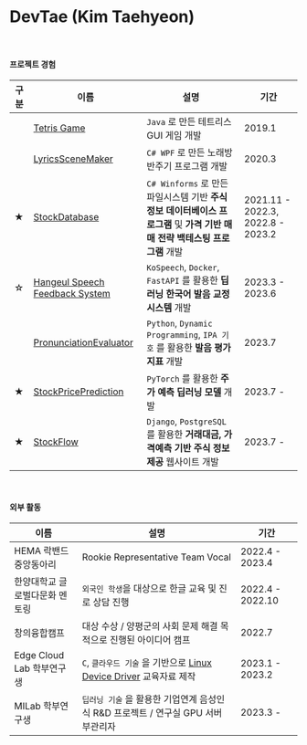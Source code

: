 DevTae (Kim Taehyeon)
=====

<br/>

#### 프로젝트 경험

| 구분 | 이름 | 설명 | 기간 |
|-------|-------|-------------|-------
| | [Tetris Game](https://github.com/DevTae/TetriStyle) | `Java` 로 만든 테트리스 GUI 게임 개발 | 2019.1 |
| | [LyricsSceneMaker](https://github.com/DevTae/LyricsSceneMaker) | `C# WPF` 로 만든 노래방 반주기 프로그램 개발 | 2020.3 |
| ★ | [StockDatabase](https://github.com/DevTae/StockDatabasePreview) | `C# Winforms` 로 만든 파일시스템 기반 **주식 정보 데이터베이스 프로그램** 및 **가격 기반 매매 전략 백테스팅 프로그램** 개발  | 2021.11 - 2022.3, 2022.8 - 2023.2 |
| ☆ | [Hangeul Speech Feedback System](https://github.com/DevTae/SpeechFeedback) | `KoSpeech`, `Docker`, `FastAPI` 를 활용한 **딥러닝 한국어 발음 교정 시스템** 개발 | 2023.3 - 2023.6 |
| | [PronunciationEvaluator](https://github.com/DevTae/PronunciationEvaluator) | `Python`, `Dynamic Programming`, `IPA 기호` 를 활용한 **발음 평가 지표** 개발 | 2023.7 |
| ★ | [StockPricePrediction](https://github.com/DevTae/StockPricePredictionPreview) | `PyTorch` 를 활용한 **주가 예측 딥러닝 모델** 개발 | 2023.7 - |
| ★ | [StockFlow](https://github.com/DevTae/StockFlow) | `Django`, `PostgreSQL` 를 활용한 **거래대금, 가격예측 기반 주식 정보 제공** 웹사이트 개발 | 2023.7 - |


<br/>

#### 외부 활동

| 이름 | 설명 | 기간 |
-------|-------------|-------
| HEMA 락밴드 중앙동아리 | Rookie Representative Team Vocal | 2022.4 - 2023.4 |
| 한양대학교 글로벌다문화 멘토링 | `외국인 학생`을 대상으로 한글 교육 및 진로 상담 진행 | 2022.4 - 2022.10 |
| 창의융합캠프 |  대상 수상 / 양평군의 사회 문제 해결 목적으로 진행된 아이디어 캠프 | 2022.7 |
| Edge Cloud Lab 학부연구생 | `C`, `클라우드 기술` 을 기반으로 [Linux Device Driver](https://github.com/DevTae/Linux-Device-Driver) 교육자료 제작 | 2023.1 - 2023.2 |
| MILab 학부연구생 | `딥러닝 기술` 을 활용한 기업연계 음성인식 R&D 프로젝트 / 연구실 GPU 서버 부관리자 | 2023.3 - |

